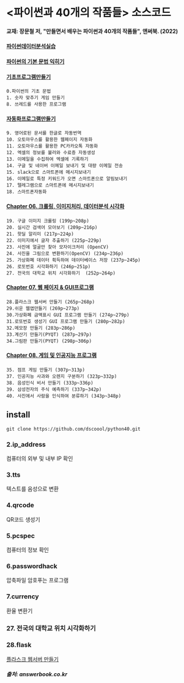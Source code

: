 # <파이썬과 40개의 작품들> 소스코드
#### 교재: 장문철 저, "만들면서 배우는 파이썬과 40개의 작품들", 앤써북. (2022)

#### [파이썬데이터분석실습](https://docs.google.com/presentation/d/1TSORkj_W-_ZizkwT1ieE2d3co3_eYebPK1So6XcAFP4/edit?usp=sharing)

#### [파이썬의 기본 문법 익히기](https://docs.google.com/presentation/d/117t8JXWsIoRm4iqvj94O5B2R7YaGItfWA_n2S3YSF1M/edit?usp=sharing)

#### [기초프로그램만들기](https://docs.google.com/presentation/d/1fv0PkGKrQt7u2UvK0tijDB8wOOSm6ys_S5QN-14CRS8/edit?usp=sharing)
    0.파이썬의 기초 문법
    1. 숫자 맞추기 게임 만들기
    8. 쓰레드를 사용한 프로그램

#### [자동화프로그램만들기](https://docs.google.com/presentation/d/1trqfaAdd6b59V7lx00jxnUaciS1jV782aS_ofgxAudY/edit?usp=sharing)
    9. 영어로된 문서를 한글로 자동번역
    10. 오토마우스를 활용한 웹페이지 자동화
    11. 오토마우스를 활용한 PC카카오톡 자동화
    12. 엑셀의 정보를 불러와 수료증 자동생성
    13. 이메일을 수집하여 엑셀에 기록하기
    14. 구글 및 네이버 이메일 보내기 및 대량 이메일 전송
    15. slack으로 스마트폰에 메시지보내기
    16. 이메일로 특정 키워드가 오면 스마트폰으로 알림보내기
    17. 텔레그램으로 스마트폰에 메시지보내기
    18. 스마트폰자동화
#### [Chapter 06. 크롤링, 이미지처리, 데이터분석 시각화](https://docs.google.com/presentation/d/1fNzMSAvdLI9byzxIDWYAhfQKO165fYrdnG-PFSxk56g/edit?usp=sharing)
    19. 구글 이미지 크롤링 (199p~208p)
    20. 실시간 검색어 모아보기 (209p~216p)
    21. 핫딜 알리미 (217p~224p)
    22. 이미지에서 글자 추출하기 (225p~229p)
    23. 사진에 얼굴만 찾아 모자이크처리 (OpenCV)
    24. 사진을 그림으로 변환하기(OpenCV) (234p~236p)
    25. 가상화폐 데이터 획득하여 데이터베이스 저장 (237p~245p) 
    26. 로또번호 시각화하기 (246p~251p)
    27. 전국의 대학교 위치 시각화하기  (252p~264p)
    
#### [Chapter 07. 웹 페이지 & GUI프로그램](https://docs.google.com/presentation/d/1fNzMSAvdLI9byzxIDWYAhfQKO165fYrdnG-PFSxk56g/edit?usp=sharing)
    28.플라스크 웹서버 만들기 (265p~268p)
    29.쉬운 웹앱만들기 (269p~273p)
    30.가상화폐 금액표시 GUI 프로그램 만들기 (274p~279p)
    31.로또번호 생성기 GUI 프로그램 만들기 (280p~282p)
    32.메모장 만들기 (283p~286p)
    33.계산기 만들기(PYQT) (287p~297p)
    34.그림판 만들기(PYQT) (298p~306p)
#### [Chapter 08. 게임 및 인공지능 프로그램](https://docs.google.com/presentation/d/1u5wu1XVbWX4eSEASnHhDY4H7JdzUvButyG_TnHAFOYw/edit?usp=sharing)
    35. 점프 게임 만들기 (307p~313p)
    37. 인공지능 사과와 오렌지 구분하기 (323p~332p)
    38. 음성인식 비서 만들기 (333p~336p)
    39. 삼성전자의 주식 예측하기 (337p~342p)
    40. 사진에서 사람을 인식하여 분류하기 (343p~348p)
    
## install
    git clone https://github.com/dscoool/python40.git

### 2.ip_address
컴퓨터의 외부 및 내부 IP 확인​

### 3.tts
텍스트를 음성으로 변환

### 4.qrcode
QR코드 생성기

### 5.pcspec 
컴퓨터의 정보 확인

### 6.passwordhack
압축파일 암호푸는 프로그램

### 7.currency
환율 변환기

### 27. 전국의 대학교 위치 시각화하기

### 28.flask
[플라스크 웹서버 만들기](https://daco2020.tistory.com/802)

##### 출처: answerbook.co.kr

